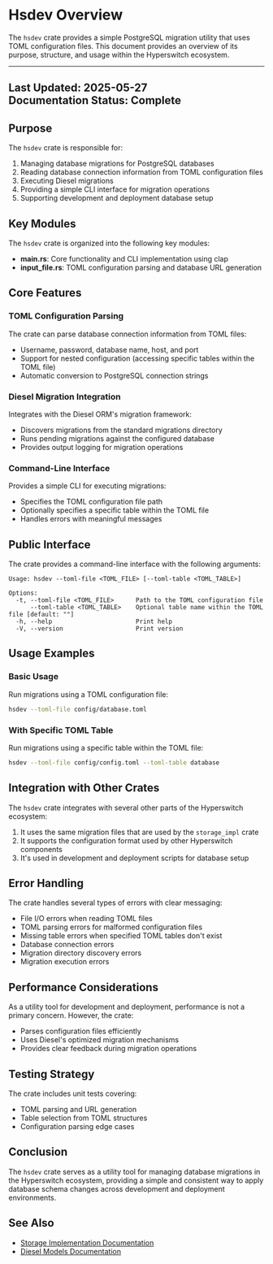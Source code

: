 # Hsdev Overview

The `hsdev` crate provides a simple PostgreSQL migration utility that uses TOML configuration files. This document provides an overview of its purpose, structure, and usage within the Hyperswitch ecosystem.

---
**Last Updated:** 2025-05-27  
**Documentation Status:** Complete
---

## Purpose

The `hsdev` crate is responsible for:

1. Managing database migrations for PostgreSQL databases
2. Reading database connection information from TOML configuration files
3. Executing Diesel migrations
4. Providing a simple CLI interface for migration operations
5. Supporting development and deployment database setup

## Key Modules

The `hsdev` crate is organized into the following key modules:

- **main.rs**: Core functionality and CLI implementation using clap
- **input_file.rs**: TOML configuration parsing and database URL generation

## Core Features

### TOML Configuration Parsing

The crate can parse database connection information from TOML files:

- Username, password, database name, host, and port
- Support for nested configuration (accessing specific tables within the TOML file)
- Automatic conversion to PostgreSQL connection strings

### Diesel Migration Integration

Integrates with the Diesel ORM's migration framework:

- Discovers migrations from the standard migrations directory
- Runs pending migrations against the configured database
- Provides output logging for migration operations

### Command-Line Interface

Provides a simple CLI for executing migrations:

- Specifies the TOML configuration file path
- Optionally specifies a specific table within the TOML file
- Handles errors with meaningful messages

## Public Interface

The crate provides a command-line interface with the following arguments:

```
Usage: hsdev --toml-file <TOML_FILE> [--toml-table <TOML_TABLE>]

Options:
  -t, --toml-file <TOML_FILE>      Path to the TOML configuration file
      --toml-table <TOML_TABLE>    Optional table name within the TOML file [default: ""]
  -h, --help                       Print help
  -V, --version                    Print version
```

## Usage Examples

### Basic Usage

Run migrations using a TOML configuration file:

```bash
hsdev --toml-file config/database.toml
```

### With Specific TOML Table

Run migrations using a specific table within the TOML file:

```bash
hsdev --toml-file config/config.toml --toml-table database
```

## Integration with Other Crates

The `hsdev` crate integrates with several other parts of the Hyperswitch ecosystem:

1. It uses the same migration files that are used by the `storage_impl` crate
2. It supports the configuration format used by other Hyperswitch components
3. It's used in development and deployment scripts for database setup

## Error Handling

The crate handles several types of errors with clear messaging:

- File I/O errors when reading TOML files
- TOML parsing errors for malformed configuration files
- Missing table errors when specified TOML tables don't exist
- Database connection errors
- Migration directory discovery errors
- Migration execution errors

## Performance Considerations

As a utility tool for development and deployment, performance is not a primary concern. However, the crate:

- Parses configuration files efficiently
- Uses Diesel's optimized migration mechanisms
- Provides clear feedback during migration operations

## Testing Strategy

The crate includes unit tests covering:

- TOML parsing and URL generation
- Table selection from TOML structures
- Configuration parsing edge cases

## Conclusion

The `hsdev` crate serves as a utility tool for managing database migrations in the Hyperswitch ecosystem, providing a simple and consistent way to apply database schema changes across development and deployment environments.

## See Also

- [Storage Implementation Documentation](../storage_impl/overview.md)
- [Diesel Models Documentation](../diesel_models/overview.md)
